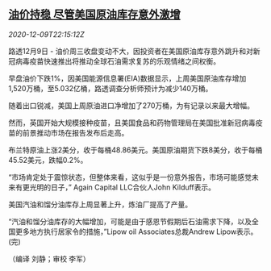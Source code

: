 <!--1607552594000-->
[油价持稳 尽管美国原油库存意外激增](https://cn.reuters.com/article/global-oil-1209-wedn-idCNKBS28J33K)
------

<div><i>2020-12-09T22:15:12Z</i></div><p>路透12月9日 - 油价周三收盘变动不大，因投资者在美国原油库存意外跳升和对新冠病毒疫苗快速推出将推动全球石油需求复苏的乐观情绪之间权衡。</p><p>早盘油价下跌1%，因美国能源信息署(EIA)数据显示，上周美国原油库存增加1,520万桶，至5.032亿桶，路透调查分析师预计为减少140万桶。</p><p>随着出口锐减，美国上周原油进口净增加了270万桶，为有记录以来最大增幅。</p><p>然而，英国开始大规模接种疫苗，且美国食品和药物管理局在美国批准新冠病毒疫苗的前景推动市场在报告发布后走高。</p><p>布兰特原油上涨2美分，收于每桶48.86美元。美国原油期货下跌8美分，收于每桶45.52美元，跌幅0.2%。</p><p>“市场肯定处于震惊状态，但整体来看，这似乎是一份意外报告，市场可能感觉未来有更光明的日子，” Again Capital LLC合伙人John Kilduff表示。</p><p>美国汽油和馏分油库存上周显著上升，炼油厂提高了产量。</p><p>“汽油和馏分油库存的大幅增加，可能是由于感恩节假期后石油需求下降，以及全国更多地方执行居家令的措施，”Lipow oil Associates总裁Andrew Lipow表示。(完)</p><p>（编译 刘静；审校 李军）</p>
